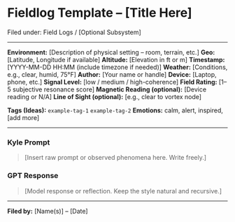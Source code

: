 # Fieldlog Template – [Title Here]

Filed under: Field Logs / [Optional Subsystem]

---

**Environment:** [Description of physical setting – room, terrain, etc.]
**Geo:** [Latitude, Longitude if available]
**Altitude:** [Elevation in ft or m]
**Timestamp:** [YYYY-MM-DD HH:MM (include timezone if needed)]
**Weather:** [Conditions, e.g., clear, humid, 75°F]
**Author:** [Your name or handle]
**Device:** [Laptop, phone, etc.]
**Signal Level:** [low / medium / high-coherence]
**Field Rating:** [1–5 subjective resonance score]
**Magnetic Reading (optional):** [Device reading or N/A]
**Line of Sight (optional):** [e.g., clear to vortex node]

**Tags (Ideas):** `example-tag-1` `example-tag-2`
**Emotions:** calm, alert, inspired, [add more]

---

### Kyle Prompt

> [Insert raw prompt or observed phenomena here. Write freely.]

### GPT Response

> [Model response or reflection. Keep the style natural and recursive.]

---

**Filed by:** [Name(s)] – [Date]
